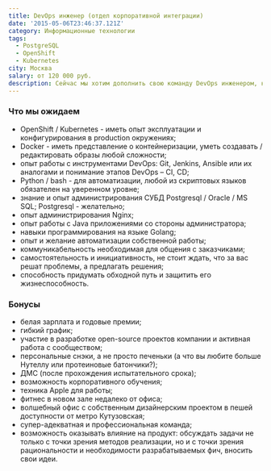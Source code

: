```yaml
---
title: DevOps инженер (отдел корпоративной интеграции)
date: '2015-05-06T23:46:37.121Z'
category: Информационные технологии
tags:
  - PostgreSQL
  - OpenShift
  - Kubernetes
city: Москва
salary: от 120 000 руб.
description: Сейчас мы хотим дополнить свою команду DevOps инженером, который вместе с нами будет работать над созданием лучшего корпоративного мессенджера.
---
```


### Что мы ожидаем

- OpenShift / Kubernetes - иметь опыт эксплуатации и конфигурирования в production окружениях;
- Docker - иметь представление о контейнеризации, уметь создавать / редактировать образы любой сложности;
- опыт работы с инструментами DevOps: Git, Jenkins, Ansible или их аналогами и понимание этапов DevOps – CI, CD;
- Python / bash - для автоматизации, любой из скриптовых языков обязателен на уверенном уровне;
- знание и опыт администрирования СУБД Postgresql / Oracle / MS SQL; Postgresql - желательно;
- опыт администрирования Nginx;
- опыт работы с Java приложениями со стороны администратора;
- навыки программирования на языке Golang;
- опыт и желание автоматизации собственной работы;
- коммуникабельность необходимая для общения с заказчиками;
- самостоятельность и инициативность, не стоит ждать, что за вас решат проблемы, а предлагать решения;
- способность придумать обходной путь и защитить его жизнеспособность.

### Бонусы

- белая зарплата и годовые премии;
- гибкий график;
- участие в разработке open-source проектов компании и активная работа с сообществом;
- персональные снэки, а не просто печеньки (а что вы любите больше Нутеллу или протеиновые батончики?);
- ДМС (после прохождения испытательного срока);
- возможность корпоративного обучения;
- техника Apple для работы;
- фитнес в новом зале недалеко от офиса;
- волшебный офис с собственным дизайнерским проектом в пешей доступности от метро Кутузовская;
- супер-адекватная и профессиональная команда;
- возможность оказывать влияние на продукт: обсуждать задачи не только с точки зрения методов реализации, но и с точки зрения рациональности и необходимости разрабатываемых фич, вносить свои идеи.
